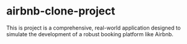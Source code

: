 # airbnb-clone-project
This is project is a comprehensive, real-world application designed to simulate the development of a robust booking platform like Airbnb.
